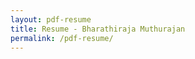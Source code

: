 ```yaml
---
layout: pdf-resume
title: Resume - Bharathiraja Muthurajan
permalink: /pdf-resume/
---
```


<!-- The content is included via the layout. No need to add anything here. -->
